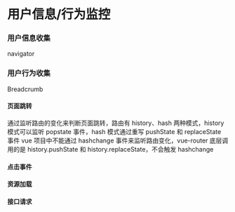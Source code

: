 # 用户信息/行为监控

### 用户信息收集

navigator

### 用户行为收集

Breadcrumb

#### 页面跳转

通过监听路由的变化来判断页面跳转，路由有 history、hash 两种模式，history 模式可以监听 popstate 事件，hash 模式通过重写 pushState 和 replaceState 事件
vue 项目中不能通过 hashchange 事件来监听路由变化，vue-router 底层调用的是 history.pushState 和 history.replaceState，不会触发 hashchange

#### 点击事件

#### 资源加载

#### 接口请求
